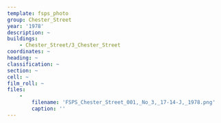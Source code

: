 ```yaml
---
template: fsps_photo
group: Chester_Street
year: '1978'
description: ~
buildings:
    - Chester_Street/3_Chester_Street
coordinates: ~
heading: ~
classification: ~
section: ~
cell: ~
film_roll: ~
files:
    -
        filename: 'FSPS_Chester_Street_001,_No_3,_17-14-J,_1978.png'
        caption: ''
---
```

